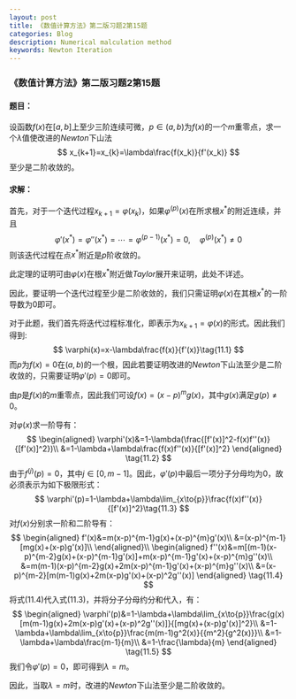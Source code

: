 ```yaml
---
layout: post
title: 《数值计算方法》第二版习题2第15题
categories: Blog
description: Numerical malculation method
keywords: Newton Iteration
---
```


### 《数值计算方法》第二版习题2第$15$题

#### 题目：

设函数$f(x)$在$[a,b]$上至少三阶连续可微，$p\in(a,b)$为$f(x)$的一个$m$重零点，求一个$\lambda$值使改进的$Newton$下山法
$$
x_{k+1}=x_{k}=\lambda\frac{f(x_k)}{f'(x_k)}
$$
至少是二阶收敛的。

#### 求解：

首先，对于一个迭代过程$x_{k+1}=\varphi{(x_{k})}$，如果$\varphi^{(p)}(x)$在所求根$x^*$的附近连续，并且
$$
\varphi'(x^*)=\varphi''(x^*)=\cdots=\varphi^{(p-1)}(x^*)=0,\quad{\varphi^{{(p)}}(x^*)\ne0}
$$
则该迭代过程在点$x^*$附近是$p$阶收敛的。

此定理的证明可由$\varphi(x)$在根$x^*$附近做$Taylor$展开来证明，此处不详述。

因此，要证明一个迭代过程至少是二阶收敛的，我们只需证明$\varphi{(x)}$在其根$x^*$的一阶导数为$0$即可。

对于此题，我们首先将迭代过程标准化，即表示为$x_{k+1}=\varphi(x)$的形式。因此我们得到:
$$
\varphi(x)=x-\lambda\frac{f(x)}{f'(x)}\tag{11.1}
$$
而$p$为$f(x)=0$在$(a,b)$的一个根，因此若要证明改进的$Newton$下山法至少是二阶收敛的，只需要证明$\varphi'(p)=0$即可。

由$p$是$f(x)$的$m$重零点，因此我们可设$f(x)=(x-p)^{m}g(x)$，其中$g(x)$满足$g(p)\ne0$。

对$\varphi(x)$求一阶导有：
$$
\begin{aligned}
\varphi'(x)&=1-\lambda(\frac{[f'(x)]^2-f(x)f''(x)}{[f'(x)]^2})\\
&=1-\lambda+\lambda\frac{f(x)f''(x)}{[f'(x)]^2}
\end{aligned}
\tag{11.2}
$$
由于$f^{(j)}(p)=0$，其中$j\in[0,m-1]$。因此，$\varphi'(p)$中最后一项分子分母均为$0$，故必须表示为如下极限形式：
$$
\varphi'(p)=1-\lambda+\lambda\lim_{x\to{p}}\frac{f(x)f''(x)}{[f'(x)]^2}\tag{11.3}
$$
对$f(x)$分别求一阶和二阶导有：
$$
\begin{aligned}
f'(x)&=m(x-p)^{m-1}g(x)+(x-p)^{m}g'(x)\\
&=(x-p)^{m-1}[mg(x)+(x-p)g'(x)]\\
\end{aligned}\\
\begin{aligned}
f''(x)&=m[(m-1)(x-p)^{m-2}g(x)+(x-p)^{m-1}g'(x)]+m(x-p)^{m-1}g'(x)+(x-p)^{m}g''(x)\\
&=m(m-1)(x-p)^{m-2}g(x)+2m(x-p)^{m-1}g'(x)+(x-p)^{m}g''(x)\\
&=(x-p)^{m-2}[m(m-1)g(x)+2m(x-p)g'(x)+(x-p)^2g''(x)]
\end{aligned}
\tag{11.4}
$$
将式(11.4)代入式(11.3)，并将分子分母约分和代入，有：
$$
\begin{aligned}
\varphi'(p)&=1-\lambda+\lambda\lim_{x\to{p}}\frac{g(x)[m(m-1)g(x)+2m(x-p)g'(x)+(x-p)^2g''(x)]}{[mg(x)+(x-p)g'(x)]^2}\\
&=1-\lambda+\lambda\lim_{x\to{p}}\frac{m(m-1)g^2(x)}{{m^2}{g^2(x)}}\\
&=1-\lambda+\lambda\frac{m-1}{m}\\
&=1-\frac{\lambda}{m}
\end{aligned}
\tag{11.5}
$$
我们令$\varphi'(p)=0$，即可得到$\lambda=m$。

因此，当取$\lambda=m$时，改进的$Newton$下山法至少是二阶收敛的。

